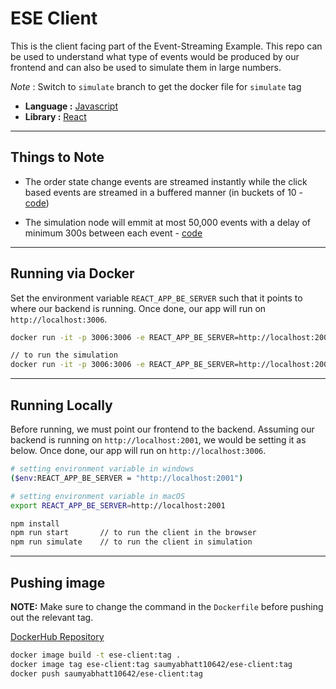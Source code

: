 # ESE Client

This is the client facing part of the Event-Streaming Example. This repo can be used to understand what type of events would be produced by our frontend and can also be used to simulate them in large numbers.

_Note_ : Switch to `simulate` branch to get the docker file for `simulate` tag

- **Language :** [Javascript](https://developer.mozilla.org/en-US/docs/Web/javascript)
- **Library :** [React](https://react.dev/reference/react)

---

## Things to Note

- The order state change events are streamed instantly while the click based events are streamed in a buffered manner (in buckets of 10 - [code](./src/usecases/utilities/PushEventsToBroker.mjs))

- The simulation node will emmit at most 50,000 events with a delay of minimum 300s between each event - [code](./src/usecases/simulation/SimulateTraffic.mjs)

---

## Running via Docker

Set the environment variable `REACT_APP_BE_SERVER` such that it points to where our backend is running. Once done, our app will run on `http://localhost:3006`.

```bash
docker run -it -p 3006:3006 -e REACT_APP_BE_SERVER=http://localhost:2001 --name ese-client-container saumyabhatt10642/ese-client

// to run the simulation
docker run -it -p 3006:3006 -e REACT_APP_BE_SERVER=http://localhost:2001 --name ese-client-simulator-container saumyabhatt10642/ese-client:simulate
```

---

## Running Locally

Before running, we must point our frontend to the backend. Assuming our backend is running on `http://localhost:2001`, we would be setting it as below. Once done, our app will run on `http://localhost:3006`.

```bash
# setting environment variable in windows
($env:REACT_APP_BE_SERVER = "http://localhost:2001")

# setting environment variable in macOS
export REACT_APP_BE_SERVER=http://localhost:2001
```

```bash
npm install
npm run start       // to run the client in the browser
npm run simulate    // to run the client in simulation
```

---

## Pushing image

**NOTE:** Make sure to change the command in the `Dockerfile` before pushing out the relevant tag.

[DockerHub Repository](https://hub.docker.com/repository/docker/saumyabhatt10642/ese-client/general)

```bash
docker image build -t ese-client:tag .
docker image tag ese-client:tag saumyabhatt10642/ese-client:tag
docker push saumyabhatt10642/ese-client:tag
```
